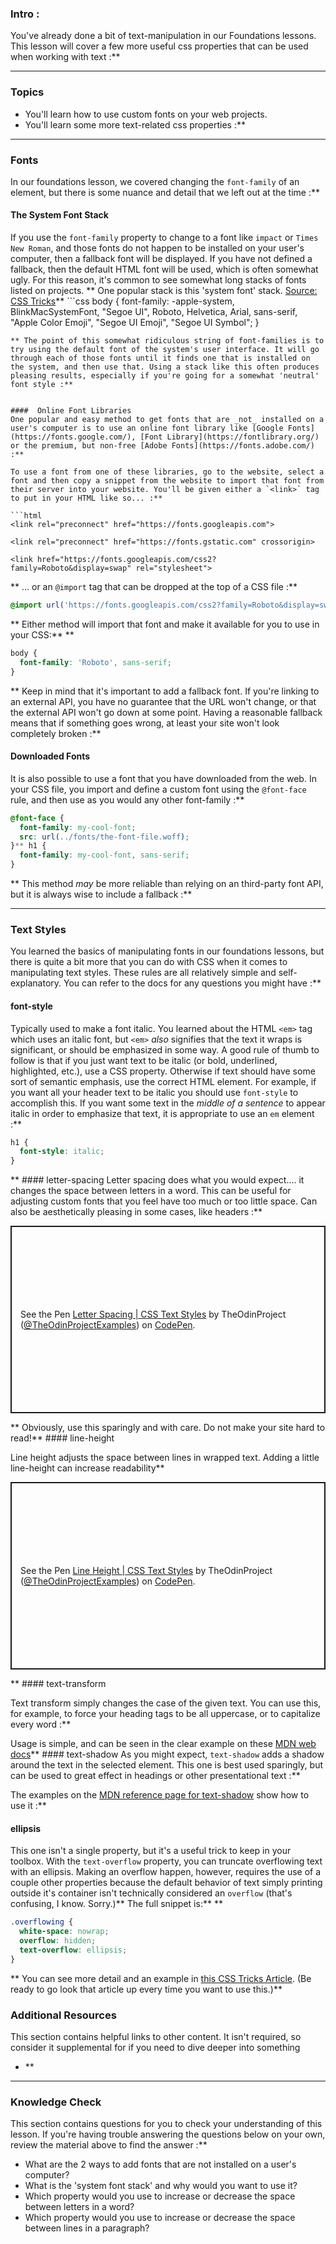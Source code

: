 ### Intro :
>
You've already done a bit of text-manipulation in our Foundations lessons. This lesson will cover a few more useful css properties that can be used when working with text :**



---


### Topics
* You'll learn how to use custom fonts on your web projects.
* You'll learn some more text-related css properties :**



---


### Fonts
In our foundations lesson, we covered changing the `font-family` of an element, but there is some nuance and detail that we left out at the time :**


####  The System Font Stack
 If you use the `font-family` property to change to a font like `impact` or `Times New Roman`, and those fonts do not happen to be installed on your user's computer, then a fallback font will be displayed.  If you have not defined a fallback, then the default HTML font will be used, which is often somewhat ugly. For this reason, it's common to see somewhat long stacks of fonts listed on projects. ** One popular stack is this 'system font' stack. [Source: CSS Tricks](https://css-tricks.com/snippets/css/system-font-stack/)** ```css
body {
  font-family: -apple-system, BlinkMacSystemFont, "Segoe UI", Roboto, Helvetica, Arial, sans-serif, "Apple Color Emoji", "Segoe UI Emoji", "Segoe UI Symbol";
}
```
** The point of this somewhat ridiculous string of font-families is to try using the default font of the system's user interface. It will go through each of those fonts until it finds one that is installed on the system, and then use that. Using a stack like this often produces pleasing results, especially if you're going for a somewhat 'neutral' font style :**


####  Online Font Libraries
One popular and easy method to get fonts that are _not_ installed on a user's computer is to use an online font library like [Google Fonts](https://fonts.google.com/), [Font Library](https://fontlibrary.org/) or the premium, but non-free [Adobe Fonts](https://fonts.adobe.com/) :**

To use a font from one of these libraries, go to the website, select a font and then copy a snippet from the website to import that font from their server into your website. You'll be given either a `<link>` tag to put in your HTML like so... :**

```html
<link rel="preconnect" href="https://fonts.googleapis.com">

<link rel="preconnect" href="https://fonts.gstatic.com" crossorigin>

<link href="https://fonts.googleapis.com/css2?family=Roboto&display=swap" rel="stylesheet">
```
** ... or an `@import` tag that can be dropped at the top of a CSS file :**

```css
@import url('https://fonts.googleapis.com/css2?family=Roboto&display=swap');

```
** Either method will import that font and make it available for you to use in your CSS:** ** 
```css
body {
  font-family: 'Roboto', sans-serif;
}
```
** Keep in mind that it's important to add a fallback font.  If you're linking to an external API, you have no guarantee that the URL won't change, or that the external API won't go down at some point. Having a reasonable fallback means that if something goes wrong, at least your site won't look completely broken :**


####  Downloaded Fonts
It is also possible to use a font that you have downloaded from the web. In your CSS file, you import and define a custom font using the `@font-face` rule, and then use as you would any other font-family :**

```css
@font-face {
  font-family: my-cool-font;
  src: url(../fonts/the-font-file.woff);
}** h1 {
  font-family: my-cool-font, sans-serif;
}
```
** This method _may_ be more reliable than relying on an third-party font API, but it is always wise to include a fallback :**



---


### Text Styles
You learned the basics of manipulating fonts in our foundations lessons, but there is quite a bit more that you can do with CSS when it comes to manipulating text styles. These rules are all relatively simple and self-explanatory. You can refer to the docs for any questions you might have :**


####  font-style
Typically used to make a font italic. You learned about the HTML `<em>` tag which uses an italic font, but `<em>` _also_ signifies that the text it wraps is significant, or should be emphasized in some way. A good rule of thumb to follow is that if you just want text to be italic (or bold, underlined, highlighted, etc.), use a CSS property. Otherwise if text should have some sort of semantic emphasis, use the correct HTML element. For example, if you want all your header text to be italic you should use `font-style` to accomplish this. If you want some text in the _middle of a sentence_ to appear italic in order to emphasize that text, it is appropriate to use an `em` element :**

```css
h1 {
  font-style: italic;
}
```
** ####  letter-spacing
Letter spacing does what you would expect.... it changes the space between letters in a word. This can be useful for adjusting custom fonts that you feel have too much or too little space. Can also be aesthetically pleasing in some cases, like headers :**

<p class="codepen" data-height="300" data-theme-id="dark" data-default-tab="css,result" data-slug-hash="MWomjGr" data-editable="true" data-user="TheOdinProjectExamples" style="height: 300px; box-sizing: border-box; display: flex; align-items: center; justify-content: center; border: 2px solid; margin: 1em 0; padding: 1em;">
  <span>See the Pen <a href="https://codepen.io/TheOdinProjectExamples/pen/MWomjGr">
  Letter Spacing | CSS Text Styles</a> by TheOdinProject (<a href="https://codepen.io/TheOdinProjectExamples">@TheOdinProjectExamples</a>)
  on <a href="https://codepen.io">CodePen</a>.</span>

</p>

<script async src="https://cpwebassets.codepen.io/assets/embed/ei.js"></script>** Obviously, use this sparingly and with care. Do not make your site hard to read!** ####  line-height
Line height adjusts the space between lines in wrapped text. Adding a little line-height can increase readability** <p class="codepen" data-height="300" data-theme-id="dark" data-default-tab="css,result" data-slug-hash="vYZmXzY" data-editable="true" data-user="TheOdinProjectExamples" style="height: 300px; box-sizing: border-box; display: flex; align-items: center; justify-content: center; border: 2px solid; margin: 1em 0; padding: 1em;">
  <span>See the Pen <a href="https://codepen.io/TheOdinProjectExamples/pen/vYZmXzY">
  Line Height | CSS Text Styles</a> by TheOdinProject (<a href="https://codepen.io/TheOdinProjectExamples">@TheOdinProjectExamples</a>)
  on <a href="https://codepen.io">CodePen</a>.</span>

</p>

<script async src="https://cpwebassets.codepen.io/assets/embed/ei.js"></script>** ####  text-transform
Text transform simply changes the case of the given text. You can use this, for example, to force your heading tags to be all uppercase, or to capitalize every word :**

Usage is simple, and can be seen in the clear example on these [MDN web docs](https://developer.mozilla.org/en-US/docs/Web/CSS/text-transform)** ####  text-shadow
As you might expect, `text-shadow` adds a shadow around the text in the selected element. This one is best used sparingly, but can be used to great effect in headings or other presentational text :**

The examples on the [MDN reference page for text-shadow](https://developer.mozilla.org/en-US/docs/Web/CSS/text-shadow) show how to use it :**


####  ellipsis
This one isn't a single property, but it's a useful trick to keep in your toolbox. With the `text-overflow` property, you can truncate overflowing text with an ellipsis. Making an overflow happen, however, requires the use of a couple other properties because the default behavior of text simply printing outside it's container isn't technically considered an `overflow` (that's confusing, I know.  Sorry.)** The full snippet is:** ** 
```css
.overflowing {
  white-space: nowrap;
  overflow: hidden;
  text-overflow: ellipsis;
}
```
** You can see more detail and an example in [this CSS Tricks Article](https://css-tricks.com/snippets/css/truncate-string-with-ellipsis/).  (Be ready to go look that article up every time you want to use this.)** 
### Additional Resources
This section contains helpful links to other content. It isn't required, so consider it supplemental for if you need to dive deeper into something
* []()** 

---


### Knowledge Check
This section contains questions for you to check your understanding of this lesson. If you're having trouble answering the questions below on your own, review the material above to find the answer :**



* What are the 2 ways to add fonts that are not installed on a user's computer?
* What is the 'system font stack' and why would you want to use it?
* Which property would you use to increase or decrease the space between letters in a word?
* Which property would you use to increase or decrease the space between lines in a paragraph?
